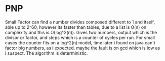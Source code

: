 # PNP
Small Factor can find a number divides composed different to 1 and itself, able up to 2^60, however its faster than tables, due to a list is O(n) on complexity and this is O(log^2(n)).
Gives two numbers, output which is the divisor or factor, and steps which is a counter of cycles per run. For small cases the counter fits on a log^2(n) model, time later i found on
java can't factor big numbers, as i expected. maybe the fault is on gcd which is low as i suspect. The algorithm is deterministic.
